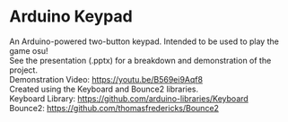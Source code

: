 # Arduino Keypad
An Arduino-powered two-button keypad. Intended to be used to play the game osu! <br />
See the presentation (.pptx) for a breakdown and demonstration of the project. <br />
Demonstration Video: https://youtu.be/B569ei9Aqf8
<br />
Created using the Keyboard and Bounce2 libraries. <br />
Keyboard Library: https://github.com/arduino-libraries/Keyboard <br />
Bounce2: https://github.com/thomasfredericks/Bounce2

